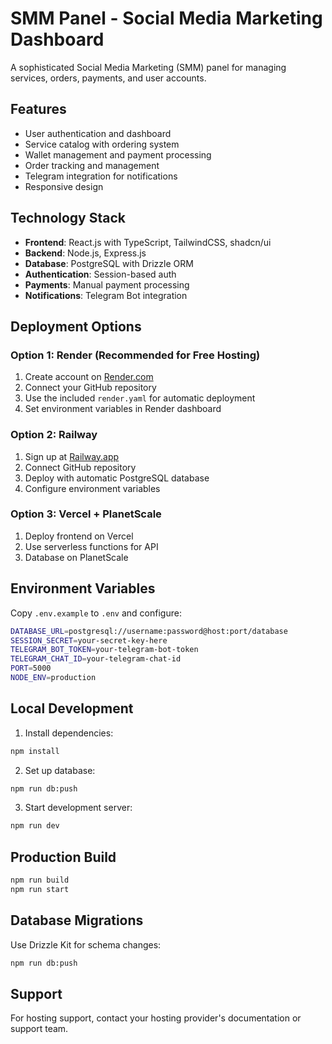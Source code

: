 # SMM Panel - Social Media Marketing Dashboard

A sophisticated Social Media Marketing (SMM) panel for managing services, orders, payments, and user accounts.

## Features

- User authentication and dashboard
- Service catalog with ordering system
- Wallet management and payment processing
- Order tracking and management
- Telegram integration for notifications
- Responsive design

## Technology Stack

- **Frontend**: React.js with TypeScript, TailwindCSS, shadcn/ui
- **Backend**: Node.js, Express.js
- **Database**: PostgreSQL with Drizzle ORM
- **Authentication**: Session-based auth
- **Payments**: Manual payment processing
- **Notifications**: Telegram Bot integration

## Deployment Options

### Option 1: Render (Recommended for Free Hosting)

1. Create account on [Render.com](https://render.com)
2. Connect your GitHub repository
3. Use the included `render.yaml` for automatic deployment
4. Set environment variables in Render dashboard

### Option 2: Railway

1. Sign up at [Railway.app](https://railway.app)
2. Connect GitHub repository
3. Deploy with automatic PostgreSQL database
4. Configure environment variables

### Option 3: Vercel + PlanetScale

1. Deploy frontend on Vercel
2. Use serverless functions for API
3. Database on PlanetScale

## Environment Variables

Copy `.env.example` to `.env` and configure:

```bash
DATABASE_URL=postgresql://username:password@host:port/database
SESSION_SECRET=your-secret-key-here
TELEGRAM_BOT_TOKEN=your-telegram-bot-token
TELEGRAM_CHAT_ID=your-telegram-chat-id
PORT=5000
NODE_ENV=production
```

## Local Development

1. Install dependencies:
```bash
npm install
```

2. Set up database:
```bash
npm run db:push
```

3. Start development server:
```bash
npm run dev
```

## Production Build

```bash
npm run build
npm run start
```

## Database Migrations

Use Drizzle Kit for schema changes:
```bash
npm run db:push
```

## Support

For hosting support, contact your hosting provider's documentation or support team.